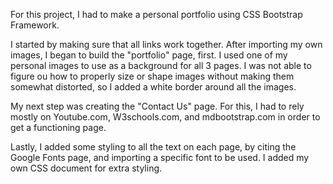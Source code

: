 For this project, I had to make a personal portfolio using CSS Bootstrap Framework.  

I started by making sure that all links work together.  After importing my own images, I began to build the "portfolio" page, first.  I used one of my personal images to use as a background for all 3 pages.  I was not able to figure ou how to properly size or shape images without making them somewhat distorted, so I added a white border around all the images.

My next step was creating the "Contact Us" page.  For this, I had to rely mostly on Youtube.com, W3schools.com, and mdbootstrap.com in order to get a functioning page.

Lastly, I added some styling to all the text on each page, by citing the Google Fonts page, and importing a specific font to be used.  I added my own CSS document for extra styling.